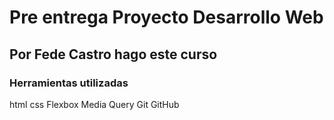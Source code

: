 # Pre entrega Proyecto Desarrollo Web
## Por Fede Castro hago este curso

### Herramientas utilizadas
html
css
Flexbox
Media Query
Git
GitHub
